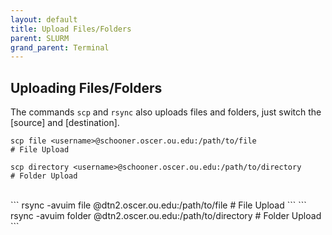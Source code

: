 ```yaml
---
layout: default
title: Upload Files/Folders
parent: SLURM
grand_parent: Terminal
---
```


## Uploading Files/Folders

The commands `scp` and `rsync` also uploads files and folders, just switch the [source] and [destination].

```
scp file <username>@schooner.oscer.ou.edu:/path/to/file                  # File Upload
```
```
scp directory <username>@schooner.oscer.ou.edu:/path/to/directory        # Folder Upload
```
<br />
```
rsync -avuim file <username>@dtn2.oscer.ou.edu:/path/to/file         # File Upload
```
```
rsync -avuim folder <username>@dtn2.oscer.ou.edu:/path/to/directory  # Folder Upload
```
<br />
